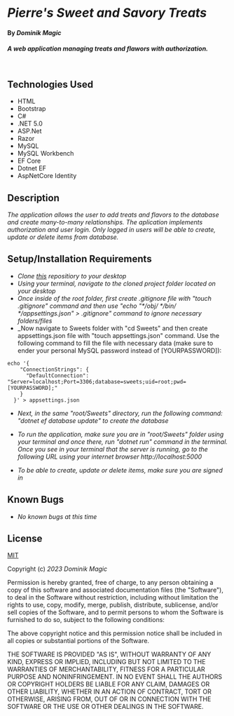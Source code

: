 # _Pierre's Sweet and Savory Treats_

#### By _**Dominik Magic**_

#### _A web application managing treats and flawors with authorization._<p>&nbsp;</p>  

## Technologies Used

- HTML
- Bootstrap
- C#
- .NET 5.0
- ASP.Net
- Razor
- MySQL
- MySQL Workbench
- EF Core
- Dotnet EF
- AspNetCore Identity

## Description

_The application allows the user to add treats and flavors to the database and create many-to-many relationships. The aplication implements authorization and user login. Only logged in users will be able to create, update or delete items from database._

## Setup/Installation Requirements

* _Clone [this](https://github.com/dmagic1304/Sweets.Solution) repositiory to your desktop_
* _Using your terminal, navigate to the cloned project folder located on your desktop_
* _Once inside of the root folder, first create .gitignore file with "touch .gitignore" command and then use "echo "*/obj/ */bin/ */appsettings.json" > .gitignore" command to ignore necessary folders/files_
* _Now navigate to Sweets folder with "cd Sweets" and then create appsettings.json file with "touch appsettings.json" command. Use the following command to fill the file with necessary data (make sure to ender your personal MySQL password instead of [YOURPASSWORD]):
```
echo '{
    "ConnectionStrings": {
      "DefaultConnection": "Server=localhost;Port=3306;database=sweets;uid=root;pwd=[YOURPASSWORD];"
    }
  }' > appsettings.json
```  
* _Next, in the same "root/Sweets" directory, run the following command: "dotnet ef database update" to create the database_

* _To run the application, make sure you are in  "root/Sweets" folder using your terminal and once there, run "dotnet run" command in the terminal. Once you see in your terminal that the server is running, go to the following URL using your internet browser http://localhost:5000_

* _To be able to create, update or delete items, make sure you are signed in_



## Known Bugs

* _No known bugs at this time_

## License

[MIT](https://choosealicense.com/licenses/mit/)

Copyright (c) _2023_ _Dominik Magic_

Permission is hereby granted, free of charge, to any person obtaining a copy
of this software and associated documentation files (the "Software"), to deal
in the Software without restriction, including without limitation the rights
to use, copy, modify, merge, publish, distribute, sublicense, and/or sell
copies of the Software, and to permit persons to whom the Software is
furnished to do so, subject to the following conditions:

The above copyright notice and this permission notice shall be included in all
copies or substantial portions of the Software.

THE SOFTWARE IS PROVIDED "AS IS", WITHOUT WARRANTY OF ANY KIND, EXPRESS OR
IMPLIED, INCLUDING BUT NOT LIMITED TO THE WARRANTIES OF MERCHANTABILITY,
FITNESS FOR A PARTICULAR PURPOSE AND NONINFRINGEMENT. IN NO EVENT SHALL THE
AUTHORS OR COPYRIGHT HOLDERS BE LIABLE FOR ANY CLAIM, DAMAGES OR OTHER
LIABILITY, WHETHER IN AN ACTION OF CONTRACT, TORT OR OTHERWISE, ARISING FROM,
OUT OF OR IN CONNECTION WITH THE SOFTWARE OR THE USE OR OTHER DEALINGS IN THE
SOFTWARE.